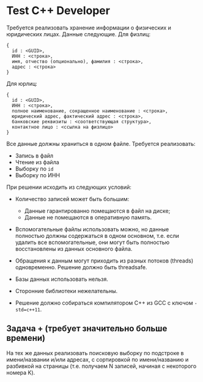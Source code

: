 # Test C++ Developer

Требуется реализовать хранение информации о физических и юридических лицах. Данные следующие.
Для физлиц:
```
{
  id : <GUID>,
  ИНН : <строка>,
  имя, отчество (опционально), фамилия : <строка>,
  адрес : <строка>
}
```
Для юрлиц:
```
{
  id : <GUID>,
  ИНН : <строка>,
  полное наименование, сокращенное наименование : <строка>,
  юридический адрес, фактический адрес : <строка>,
  банковские реквизиты : <соответствующая структура>,
  контактное лицо : <ссылка на физлицо>
}
```

Все данные должны храниться в одном файле. Требуется реализовать:
* Запись в файл
* Чтение из файла
* Выборку по `id`
* Выборку по ИНН

При решении исходить из следующих условий:

* Количество записей может быть большим:
  * Данные гарантированно помещаются в файл на диске;
  * Данные не помещаются в оперативную память.
* Вспомогательные файлы использовать можно, но данные полностью должны содержаться в одном 
  основном, т.е. если удалить все вспомогательные, они могут быть полностью восстановлены
  из данных основного файла.
* Обращения к данным могут приходить из разных потоков (threads) одновременно. Решение должно
  быть threadsafe.
  
* Базы данных использовать нельзя.
* Сторонние библиотеки нежелательны.
* Решение должно собираться компилятором C++ из GCC с ключом `-std=c++11`.

## Задача + (требует значительно больше времени)

На тех же данных реализовать поисковую выборку по подстроке в имени/названии и/или адресах,
с сортировкой по имени/названию и разбивкой на страницы (т.е. получаем N записей, начиная 
с некоторого номера K).
